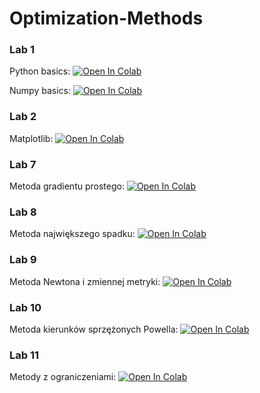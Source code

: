 # Optimization-Methods

### Lab 1

Python basics: [![Open In Colab](https://colab.research.google.com/assets/colab-badge.svg)](https://colab.research.google.com/github/KOS-UJ/Optimization-Methods/blob/main/Lab1/PythonBasics.ipynb)

Numpy basics: [![Open In Colab](https://colab.research.google.com/assets/colab-badge.svg)](https://colab.research.google.com/github/KOS-UJ/Optimization-Methods/blob/main/Lab1/NumpyBasics.ipynb)

### Lab 2

Matplotlib: [![Open In Colab](https://colab.research.google.com/assets/colab-badge.svg)](https://colab.research.google.com/github/KOS-UJ/Optimization-Methods/blob/main/Lab2/Matplotlib.ipynb)

### Lab 7

Metoda gradientu prostego: [![Open In Colab](https://colab.research.google.com/assets/colab-badge.svg)](https://colab.research.google.com/github/KOS-UJ/Optimization-Methods/blob/main/Lab7/GradientDescent.ipynb)

### Lab 8

Metoda największego spadku: [![Open In Colab](https://colab.research.google.com/assets/colab-badge.svg)](https://colab.research.google.com/github/KOS-UJ/Optimization-Methods/blob/main/Lab8/SteepestDescent.ipynb)

### Lab 9

Metoda Newtona i zmiennej metryki: [![Open In Colab](https://colab.research.google.com/assets/colab-badge.svg)](https://colab.research.google.com/github/KOS-UJ/Optimization-Methods/blob/main/Lab9/Newton.ipynb)

### Lab 10

Metoda kierunków sprzężonych Powella: [![Open In Colab](https://colab.research.google.com/assets/colab-badge.svg)](https://colab.research.google.com/github/KOS-UJ/Optimization-Methods/blob/main/Lab10/Powell.ipynb)

### Lab 11

Metody z ograniczeniami: [![Open In Colab](https://colab.research.google.com/assets/colab-badge.svg)](https://colab.research.google.com/github/KOS-UJ/Optimization-Methods/blob/main/Lab12/OptimizationWithConstraints.ipynb)

